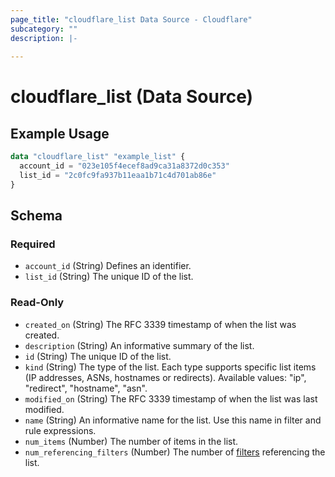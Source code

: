 ```yaml
---
page_title: "cloudflare_list Data Source - Cloudflare"
subcategory: ""
description: |-
  
---
```


# cloudflare_list (Data Source)



## Example Usage

```terraform
data "cloudflare_list" "example_list" {
  account_id = "023e105f4ecef8ad9ca31a8372d0c353"
  list_id = "2c0fc9fa937b11eaa1b71c4d701ab86e"
}
```

<!-- schema generated by tfplugindocs -->
## Schema

### Required

- `account_id` (String) Defines an identifier.
- `list_id` (String) The unique ID of the list.

### Read-Only

- `created_on` (String) The RFC 3339 timestamp of when the list was created.
- `description` (String) An informative summary of the list.
- `id` (String) The unique ID of the list.
- `kind` (String) The type of the list. Each type supports specific list items (IP addresses, ASNs, hostnames or redirects).
Available values: "ip", "redirect", "hostname", "asn".
- `modified_on` (String) The RFC 3339 timestamp of when the list was last modified.
- `name` (String) An informative name for the list. Use this name in filter and rule expressions.
- `num_items` (Number) The number of items in the list.
- `num_referencing_filters` (Number) The number of [filters](/operations/filters-list-filters) referencing the list.


